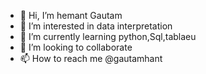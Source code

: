 - 👋 Hi, I’m hemant Gautam
- 👀 I’m interested in data interpretation
- 🌱 I’m currently learning python,Sql,tablaeu
-  💞️ I’m looking to collaborate 
- 📫 How to reach me @gautamhant

<!---
gautamhant/gautamhant is a ✨ special ✨ repository because its `README.md` (this file) appears on your GitHub profile.
You can click the Preview link to take a look at your changes.
--->
